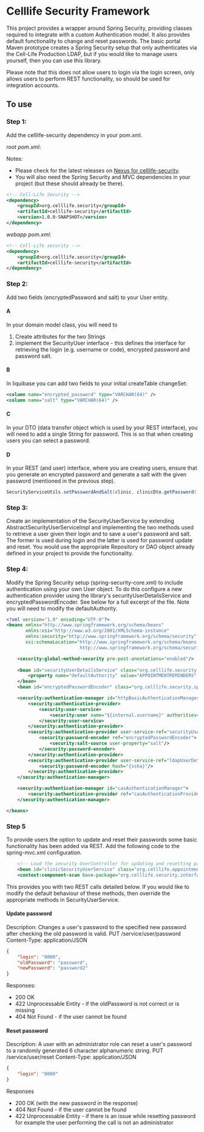 Celllife Security Framework
============================

This project provides a wrapper around Spring Security, providing classes required to integrate with a custom Authentication model. It also provides default functionality to change and reset passwords. The basic portal Maven prototype creates a Spring Security setup that only authenticates via the Cell-Life Production LDAP, but if you would like to manage users yourself, then you can use this library.

Please note that this does not allow users to login via the login screen, only allows users to perform REST functionality, so should be used for integration accounts.

To use
------

### Step 1: 

Add the celllife-security dependency in your pom.xml. 

*root pom.xml*:

Notes: 
 * Please check for the latest releases on [Nexus for celllife-security](https://www.cell-life.org/nexus/content/repositories/releases/org/celllife/security/).
 * You will also need the Spring Security and MVC dependencies in your project (but these should already be there).

```xml
<!-- Cell-Life Security -->
<dependency>
    <groupId>org.celllife.security</groupId>
    <artifactId>celllife-security</artifactId>
    <version>1.0.0-SNAPSHOT</version>
</dependency>
```

*webapp pom.xml*:

```xml
<!-- Cell-Life security -->
<dependency>
    <groupId>org.celllife.security</groupId>
    <artifactId>celllife-security</artifactId>
</dependency>
```

### Step 2:

Add two fields (encryptedPassword and salt) to your User entity.

#### A

In your domain model class, you will need to
 1. Create attributes for the two Strings
 2. implement the SecurityUser interface - this defines the interface for retrieving the login (e.g. username or code), encrypted password and password salt.

#### B

In liquibase you can add two fields to your initial createTable changeSet:

```xml
<column name="encrypted_password" type="VARCHAR(64)" />
<column name="salt" type="VARCHAR(64)" />
```

#### C

In your DTO (data transfer object which is used by your REST interface), you will need to add a single String for password. This is so that when creating users you can select a password.

#### D

In your REST (and user) interface, where you are creating users, ensure that you generate an encrypted password and generate a salt with the given password (mentioned in the previous step).

```java
SecurityServiceUtils.setPasswordAndSalt(clinic, clinicDto.getPassword());
```

### Step 3:

Create an implementation of the SecurityUserService by extending AbstractSecurityUserServiceImpl and implementing the two methods used to retrieve a user given their login and to save a user's password and salt. The former is used during login and the latter is used for password update and reset. You would use the appropriate Repository or DAO object already defined in your project to provide the functionality.

### Step 4:

Modify the Spring Security setup (spring-security-core.xml) to include authentication using your own User object. To do this configure a new authentication provider using the library's securityUserDetailsService and encryptedPasswordEncoder. See below for a full excerpt of the file. Note you will need to modify the defaultAuthority.

```xml
<?xml version="1.0" encoding="UTF-8"?>
<beans xmlns="http://www.springframework.org/schema/beans"
       xmlns:xsi="http://www.w3.org/2001/XMLSchema-instance"
       xmlns:security="http://www.springframework.org/schema/security"
       xsi:schemaLocation="http://www.springframework.org/schema/beans http://www.springframework.org/schema/beans/spring-beans.xsd
                           http://www.springframework.org/schema/security http://www.springframework.org/schema/security/spring-security.xsd">

    <security:global-method-security pre-post-annotations="enabled"/>
    
    <bean id="securityUserDetailsService" class="org.celllife.security.spring.SecurityUserDetailsService">
        <property name="defaultAuthority" value="APPOINTMENTREMINDERS" />
    </bean>
    <bean id="encryptedPasswordEncoder" class="org.celllife.security.spring.EncryptedPasswordEncoder"/>

    <security:authentication-manager id="httpBasicAuthenticationManager">
        <security:authentication-provider>
            <security:user-service>
                <security:user name="${internal.username}" authorities="SYSTEM" password="${internal.password}" />
            </security:user-service>
        </security:authentication-provider>
        <security:authentication-provider user-service-ref="securityUserDetailsService">
	        <security:password-encoder ref="encryptedPasswordEncoder">
	            <security:salt-source user-property="salt"/>
	        </security:password-encoder>
        </security:authentication-provider>
        <security:authentication-provider user-service-ref="ldapUserDetailsService">
            <security:password-encoder hash="{ssha}"/>
        </security:authentication-provider>
    </security:authentication-manager>

    <security:authentication-manager id="casAuthenticationManager">
        <security:authentication-provider ref="casAuthenticationProvider"/>
    </security:authentication-manager>

</beans>
```

### Step 5

To provide users the option to update and reset their passwords some basic functionality has been added via REST. Add the following code to the spring-mvc.xml configuration.

```xml
    <!-- Load the security UserController for updating and resetting passwords -->
    <bean id="clinicSecurityUserService" class="org.celllife.appointmentreminders.domain.clinic.ClinicSecurityUserService"/>
    <context:component-scan base-package="org.celllife.security.interfaces.service"/>
```

This provides you with two REST calls detailed below. If you would like to modify the default behaviour of these methods, then override the appropriate methods in SecurityUserService.

#### Update password

Description: Changes a user's password to the specified new password after checking the old password is valid.
PUT <baseUrl>/service/user/password
Content-Type: application/JSON

```json
{
    "login": "0000",
    "oldPassword": "password",
    "newPassword": "password2"
}
```

Responses: 
 * 200 OK
 * 422 Unprocessable Entity - if the oldPassword is not correct or is missing
 * 404 Not Found - if the user cannot be found

#### Reset password


Description: A user with an administrator role can reset a user's password to a randomly generated 6 character alphanumeric string.
PUT <baseUrl>/service/user/reset
Content-Type: application/JSON

```json
{
    "login": "0000"
}
```

Responses
 * 200 OK (with the new password in the response)
 * 404 Not Found - if the user cannot be found
 * 422 Unprocessable Entity - if there is an issue while resetting password for example the user performing the call is not an administrator

